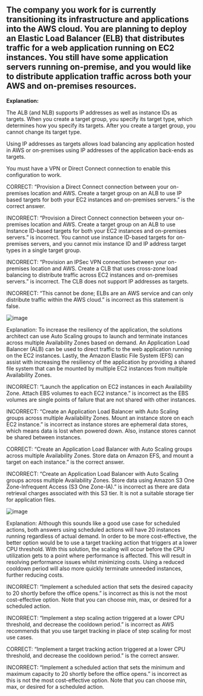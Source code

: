 ## The company you work for is currently transitioning its infrastructure and applications into the AWS cloud. You are planning to deploy an Elastic Load Balancer (ELB) that distributes traffic for a web application running on EC2 instances. You still have some application servers running on-premise, and you would like to distribute application traffic across both your AWS and on-premises resources.

**Explanation:**

The ALB (and NLB) supports IP addresses as well as instance IDs as targets. When you create a target group, you specify its target type, which determines how you specify its targets. After you create a target group, you cannot change its target type.

Using IP addresses as targets allows load balancing any application hosted in AWS or on-premises using IP addresses of the application back-ends as targets.

You must have a VPN or Direct Connect connection to enable this configuration to work.

CORRECT: “Provision a Direct Connect connection between your on-premises location and AWS. Create a target group on an ALB to use IP based targets for both your EC2 instances and on-premises servers.” is the correct answer.

INCORRECT: “Provision a Direct Connect connection between your on-premises location and AWS. Create a target group on an ALB to use Instance ID-based targets for both your EC2 instances and on-premises servers.” is incorrect. You cannot use instance ID-based targets for on-premises servers, and you cannot mix instance ID and IP address target types in a single target group.

INCORRECT: “Provision an IPSec VPN connection between your on-premises location and AWS. Create a CLB that uses cross-zone load balancing to distribute traffic across EC2 instances and on-premises servers.” is incorrect. The CLB does not support IP addresses as targets.

INCORRECT: “This cannot be done; ELBs are an AWS service and can only distribute traffic within the AWS cloud.” is incorrect as this statement is false.

![image](https://user-images.githubusercontent.com/33947539/157821705-b34941ef-e091-42db-8acc-7441c308aa73.png)

Explanation: To increase the resiliency of the application, the solutions architect can use Auto Scaling groups to launch and terminate instances across multiple Availability Zones based on demand. An Application Load Balancer (ALB) can be used to direct traffic to the web application running on the EC2 instances. Lastly, the Amazon Elastic File System (EFS) can assist with increasing the resiliency of the application by providing a shared file system that can be mounted by multiple EC2 instances from multiple Availability Zones.

INCORRECT: “Launch the application on EC2 instances in each Availability Zone. Attach EBS volumes to each EC2 instance.” is incorrect as the EBS volumes are single points of failure that are not shared with other instances.

INCORRECT: “Create an Application Load Balancer with Auto Scaling groups across multiple Availability Zones. Mount an instance store on each EC2 instance.” is incorrect as instance stores are ephemeral data stores, which means data is lost when powered down. Also, instance stores cannot be shared between instances.

CORRECT: “Create an Application Load Balancer with Auto Scaling groups across multiple Availability Zones. Store data on Amazon EFS, and mount a target on each instance.” is the correct answer.

INCORRECT: “Create an Application Load Balancer with Auto Scaling groups across multiple Availability Zones. Store data using Amazon S3 One Zone-Infrequent Access (S3 One Zone-IA).” is incorrect as there are data retrieval charges associated with this S3 tier. It is not a suitable storage tier for application files.

![image](https://user-images.githubusercontent.com/33947539/157836082-d960e986-d8bc-450c-a74a-a0d14569fd62.png)

Explanation: Although this sounds like a good use case for scheduled actions, both answers using scheduled actions will have 20 instances running regardless of actual demand. In order to be more cost-effective, the better option would be to use a target tracking action that triggers at a lower CPU threshold. With this solution, the scaling will occur before the CPU utilization gets to a point where performance is affected. This will result in resolving performance issues whilst minimizing costs. Using a reduced cooldown period will also more quickly terminate unneeded instances, further reducing costs.

INCORRECT: “Implement a scheduled action that sets the desired capacity to 20 shortly before the office opens.” is incorrect as this is not the most cost-effective option. Note that you can choose min, max, or desired for a scheduled action.

INCORRECT: “Implement a step scaling action triggered at a lower CPU threshold, and decrease the cooldown period.” is incorrect as AWS recommends that you use target tracking in place of step scaling for most use cases.

CORRECT: “Implement a target tracking action triggered at a lower CPU threshold, and decrease the cooldown period.” is the correct answer.

INCORRECT: “Implement a scheduled action that sets the minimum and maximum capacity to 20 shortly before the office opens.” is incorrect as this is not the most cost-effective option. Note that you can choose min, max, or desired for a scheduled action.

